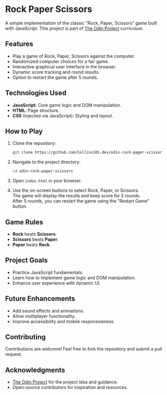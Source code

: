 # Rock Paper Scissors

A simple implementation of the classic "Rock, Paper, Scissors" game built with JavaScript. This project is part of [The Odin Project](https://www.theodinproject.com/) curriculum.

## Features

- Play a game of Rock, Paper, Scissors against the computer.
- Randomized computer choices for a fair game.
- Interactive graphical user interface in the browser.
- Dynamic score tracking and round results.
- Option to restart the game after 5 rounds.

## Technologies Used

- **JavaScript**: Core game logic and DOM manipulation.
- **HTML**: Page structure.
- **CSS** (injected via JavaScript): Styling and layout.

## How to Play

1. Clone the repository:
    ```bash
    git clone https://github.com/Collins101-dev/odin-rock-paper-scissors.git
    ```
2. Navigate to the project directory:
    ```bash
    cd odin-rock-paper-scissors
    ```
3. Open `index.html` in your browser.

4. Use the on-screen buttons to select Rock, Paper, or Scissors.  
   The game will display the results and keep score for 5 rounds.  
   After 5 rounds, you can restart the game using the "Restart Game" button.

## Game Rules

- **Rock** beats **Scissors**.
- **Scissors** beats **Paper**.
- **Paper** beats **Rock**.

## Project Goals

- Practice JavaScript fundamentals.
- Learn how to implement game logic and DOM manipulation.
- Enhance user experience with dynamic UI.

## Future Enhancements

- Add sound effects and animations.
- Allow multiplayer functionality.
- Improve accessibility and mobile responsiveness.

## Contributing

Contributions are welcome! Feel free to fork the repository and submit a pull request.

## Acknowledgments

- [The Odin Project](https://www.theodinproject.com/) for the project idea and guidance.  
- Open-source contributors for inspiration and resources.
